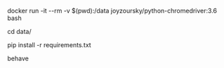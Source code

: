 docker run -it --rm -v $(pwd):/data joyzoursky/python-chromedriver:3.6 bash

cd data/

pip install -r requirements.txt

behave